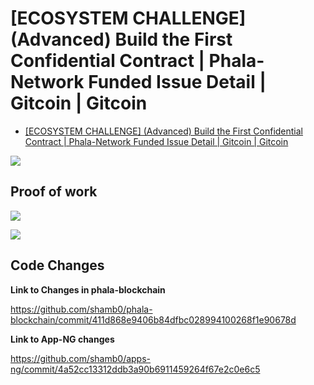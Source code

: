 # [ECOSYSTEM CHALLENGE] (Advanced) Build the First Confidential Contract | Phala-Network Funded Issue Detail | Gitcoin | Gitcoin

* [[ECOSYSTEM CHALLENGE] (Advanced) Build the First Confidential Contract | Phala-Network Funded Issue Detail | Gitcoin | Gitcoin](https://gitcoin.co/issue/Phala-Network/hello-world-by-polkadot/2/100023947)

![](https://i.imgur.com/gb0klck.png)

## Proof of work

![](https://i.imgur.com/3qwmpHc.png)

![](https://i.imgur.com/mC6F3LX.png)

## Code Changes

**Link to Changes in phala-blockchain**

https://github.com/shamb0/phala-blockchain/commit/411d868e9406b84dfbc028994100268f1e90678d

**Link to App-NG changes**

https://github.com/shamb0/apps-ng/commit/4a52cc13312ddb3a90b6911459264f67e2c0e6c5

